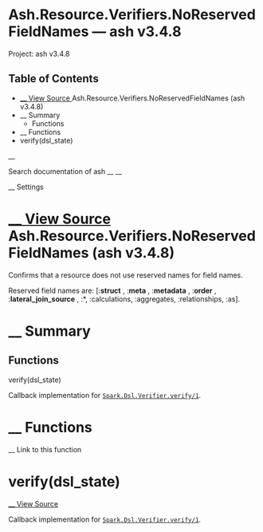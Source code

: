# Ash.Resource.Verifiers.NoReservedFieldNames — ash v3.4.8

Project: ash v3.4.8

## Table of Contents

- [ __ View Source ](external_link) Ash.Resource.Verifiers.NoReservedFieldNames (ash v3.4.8)
- __ Summary
  - Functions
- __ Functions
- verify(dsl_state)

__

Search documentation of ash __ __

__ Settings

#  [ __ View Source ](external_link) Ash.Resource.Verifiers.NoReservedFieldNames (ash v3.4.8)

Confirms that a resource does not use reserved names for field names.

Reserved field names are: [:**struct** , :**meta** , :**metadata** , :**order** , :**lateral_join_source** , :*, :calculations, :aggregates, :relationships, :as].

#  __ Summary

##  Functions

verify(dsl_state)

Callback implementation for [`Spark.Dsl.Verifier.verify/1`](external_link).

#  __ Functions

__ Link to this function

# verify(dsl_state)

[ __ View Source ](external_link)

Callback implementation for [`Spark.Dsl.Verifier.verify/1`](external_link).

